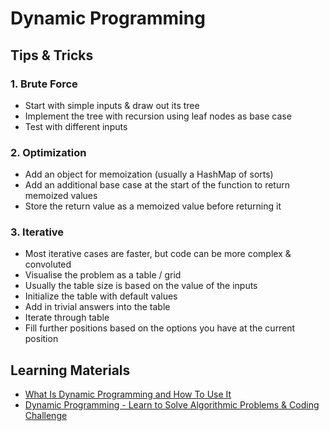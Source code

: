 # Dynamic Programming

## Tips & Tricks
### 1. Brute Force
* Start with simple inputs & draw out its tree
* Implement the tree with recursion using leaf nodes as base case
* Test with different inputs

### 2. Optimization
* Add an object for memoization (usually a HashMap of sorts)
* Add an additional base case at the start of the function to return memoized values
* Store the return value as a memoized value before returning it

### 3. Iterative
* Most iterative cases are faster, but code can be more complex & convoluted
* Visualise the problem as a table / grid
* Usually the table size is based on the value of the inputs
* Initialize the table with default values
* Add in trivial answers into the table
* Iterate through table 
* Fill further positions based on the options you have at the current position  
  
## Learning Materials
* [What Is Dynamic Programming and How To Use It](https://www.youtube.com/watch?v=vYquumk4nWw)
* [Dynamic Programming - Learn to Solve Algorithmic Problems & Coding Challenge](https://www.youtube.com/watch?v=oBt53YbR9Kk)
